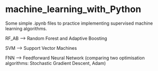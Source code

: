 # machine_learning_with_Python
Some simple .ipynb files to practice implementing supervised machine learning algorithms.

RF_AB --> Random Forest and Adaptive Boosting

SVM --> Support Vector Machines

FNN --> Feedforward Neural Network (comparing two optimisation algorithms: Stochastic Gradient Descent, Adam)

